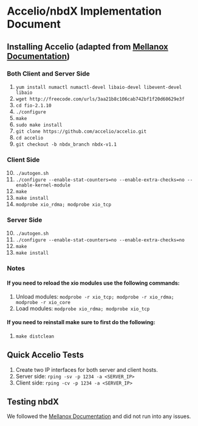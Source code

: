 # Accelio/nbdX Implementation Document

## Installing Accelio (adapted from [Mellanox Documentation](https://community.mellanox.com/docs/DOC-2113))

### Both Client and Server Side

1. `yum install numactl numactl-devel libaio-devel libevent-devel libaio`
2. `wget http://freecode.com/urls/3aa21b8c106cab742bf1f20d60629e3f`
3. `cd fio-2.1.10`
4. `./configure`
5. `make`
6. `sudo make install`
7. `git clone https://github.com/accelio/accelio.git`
8. `cd accelio`
9. `git checkout -b nbdx_branch nbdx-v1.1`

### Client Side

10. `./autogen.sh`
11. `./configure --enable-stat-counters=no --enable-extra-checks=no --enable-kernel-module`
12. `make`
13. `make install`
14. `modprobe xio_rdma; modprobe xio_tcp`

### Server Side

10. `./autogen.sh`
11. `./configure --enable-stat-counters=no --enable-extra-checks=no`
12. `make`
13. `make install`

### Notes

#### If you need to reload the xio modules use the following commands:

1. Unload modules: `modprobe -r xio_tcp; modprobe -r xio_rdma; modprobe -r xio_core`
2. Load modules: `modprobe xio_rdma; modprobe xio_tcp` 

#### If you need to reinstall make sure to first do the following:

1. `make distclean`

## Quick Accelio Tests

1. Create two IP interfaces for both server and client hosts.
2. Server side: `rping -sv -p 1234 -a <SERVER_IP>`
3. Client side: `rping -cv -p 1234 -a <SERVER_IP>`

## Testing nbdX

We followed the [Mellanox Documentation](https://community.mellanox.com/docs/DOC-1528) and did not run into any issues.
